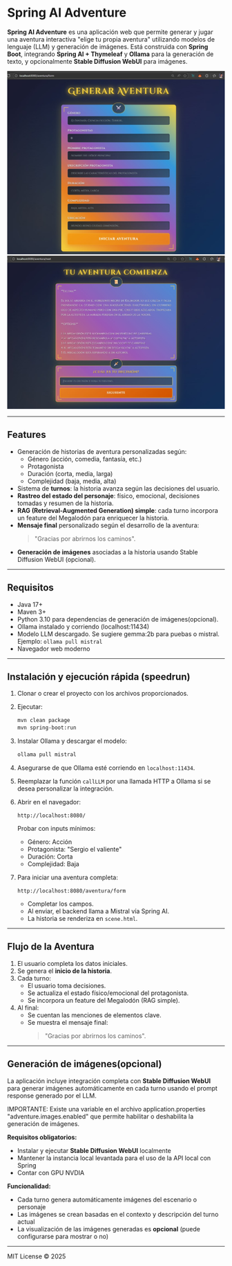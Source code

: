 # Spring AI Adventure

**Spring AI Adventure** es una aplicación web que permite generar y jugar una aventura interactiva "elige tu propia aventura" utilizando modelos de lenguaje (LLM) y generación de imágenes. Está construida con **Spring Boot**, integrando **Spring AI + Thymeleaf** y **Ollama** para la generación de texto, y opcionalmente **Stable Diffusion WebUI** para imágenes.

![spring ai adventure](img/Screenshot_1.jpg)
![spring ai adventure](img/Screenshot_5.jpg)

---

## Features

* Generación de historias de aventura personalizadas según:
  * Género (acción, comedia, fantasía, etc.)
  * Protagonista
  * Duración (corta, media, larga)
  * Complejidad (baja, media, alta)
* Sistema de **turnos**: la historia avanza según las decisiones del usuario.
* **Rastreo del estado del personaje**: físico, emocional, decisiones tomadas y resumen de la historia.
* **RAG (Retrieval-Augmented Generation) simple**: cada turno incorpora un feature del Megalodón para enriquecer la historia.
* **Mensaje final** personalizado según el desarrollo de la aventura:
  > "Gracias por abrirnos los caminos".
* **Generación de imágenes** asociadas a la historia usando Stable Diffusion WebUI (opcional).

---

## Requisitos

* Java 17+
* Maven 3+
* Python 3.10 para dependencias de generación de imágenes(opcional).
* Ollama instalado y corriendo (localhost:11434)
* Modelo LLM descargado. Se sugiere gemma:2b para puebas o mistral. Ejemplo: `ollama pull mistral`
* Navegador web moderno

---

## Instalación y ejecución rápida (speedrun)

1. Clonar o crear el proyecto con los archivos proporcionados.

2. Ejecutar:
   ```bash
   mvn clean package
   mvn spring-boot:run
   ```

3. Instalar Ollama y descargar el modelo:
   ```bash
   ollama pull mistral
   ```

4. Asegurarse de que Ollama esté corriendo en `localhost:11434`.

5. Reemplazar la función `callLLM` por una llamada HTTP a Ollama si se desea personalizar la integración.

6. Abrir en el navegador:
   ```
   http://localhost:8080/
   ```
   Probar con inputs mínimos:
   * Género: Acción
   * Protagonista: "Sergio el valiente"
   * Duración: Corta
   * Complejidad: Baja

7. Para iniciar una aventura completa:
   ```
   http://localhost:8080/aventura/form
   ```
   * Completar los campos.
   * Al enviar, el backend llama a Mistral vía Spring AI.
   * La historia se renderiza en `scene.html`.

---

## Flujo de la Aventura

1. El usuario completa los datos iniciales.
2. Se genera el **inicio de la historia**.
3. Cada turno:
   * El usuario toma decisiones.
   * Se actualiza el estado físico/emocional del protagonista.
   * Se incorpora un feature del Megalodón (RAG simple).
4. Al final:
   * Se cuentan las menciones de elementos clave.
   * Se muestra el mensaje final:
     > "Gracias por abrirnos los caminos".

---

## Generación de imágenes(opcional)

La aplicación incluye integración completa con **Stable Diffusion WebUI** para generar imágenes automáticamente en cada turno usando el prompt response generado por el LLM.

IMPORTANTE: Existe una variable en el archivo application.properties "adventure.images.enabled" que permite habilitar o deshabilita la generación de imágenes.

**Requisitos obligatorios:**
* Instalar y ejecutar **Stable Diffusion WebUI** localmente
* Mantener la instancia local levantada para el uso de la API local con Spring
* Contar con GPU NVDIA

**Funcionalidad:**
* Cada turno genera automáticamente imágenes del escenario o personaje
* Las imágenes se crean basadas en el contexto y descripción del turno actual
* La visualización de las imágenes generadas es **opcional** (puede configurarse para mostrar o no)

---

MIT License © 2025
